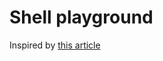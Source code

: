 # Shell playground

Inspired by [this article](https://dev.to/godcrampy/the-missing-shell-scripting-crash-course-37mk)
